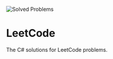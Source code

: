 ![Solved Problems](https://img.shields.io/badge/Solved%20Problems-30-green)
# LeetCode
The C# solutions for LeetCode problems.
